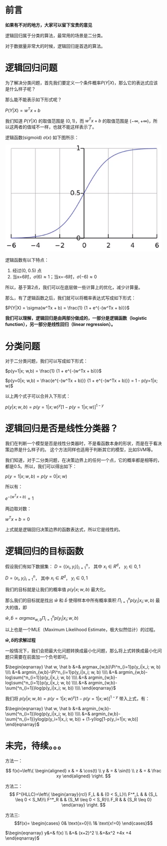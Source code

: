 # 前言
**如果有不对的地方，大家可以留下宝贵的意见**

逻辑回归属于分类的算法，最常用的场景是二分类。

对于数据量非常大的时候，逻辑回归是首选的算法。



# 逻辑回归问题
为了解决分类问题，首先我们要定义一个条件概率$P(Y|X)$，那么它的表达式应该是什么样子呢？

那么能不能表示如下形式呢？

$P(Y|X) = w^Tx + b$

我们知道 $P(Y|X)$ 的取值范围是 $(0,1)$，而 $w^Tx + b$ 的取值范围是 $(-\infty, +\infty)$，所以这两者的值域不一样，也就不能这样表示了。

逻辑函数(sigmoid) $\sigma(x)$ 如下图所示：

![](images/002_logistic_regression/logistic_function.png)

逻辑函数有以下特点：

1. 经过(0, 0.5) 点
2. 当x=6时，$\sigma(6) \approx 1$；当x=-6时，$\sigma(-6) \approx 0$

所以，基于第2点，我们可以在底层做一些计算上的优化，减少计算量。

那么，有了逻辑函数之后，我们就可以将概率表达式写成如下形式：

$P(Y|X) = \sigma(w^Tx + b) = \frac{1} {1 + e^{-(w^Tx + b)}}$

**我们可以理解，逻辑回归是由两部分做成的，一部分是逻辑函数（logistic function），另一部分是线性回归（linear regression）。**


# 分类问题
对于二分类问题，我们可以写成如下形式：

$p(y=1|x; w,b) = \frac{1} {1 + e^{-(w^Tx + b)}}$

$p(y=0|x; w,b) = \frac{e^{-(w^Tx + b)}} {1 + e^{-(w^Tx + b)}} = 1 - p(y=1|x; w)$

以上两个式子可以合并入下形式：

$p(y|x; w,b) = p(y=1|x; w)^y[1 - p(y=1|x; w)]^{1-y}$


# 逻辑回归是否是线性分类器？
我们在判断一个模型是否是线性分类器时，不是看函数本身的形状，而是在于看决策边界是什么样子的。
这个方法同样也适用于判断其它的模型，比如SVM等。

我们知道，对于二分类问题，在决策边界上的任何一个点，它的概率都是相等的，都是0.5。所以，我们可以得出如下：

$p(y=1|x; w,b) = p(y=0|x; w)$

所以有：

$e^{-(w^Tx + b)} = 1$

两边取对数：

$w^Tx + b = 0$

上式就是逻辑回归决策边界的函数表达式，所以它是线性的。


# 逻辑回归的目标函数
假设我们有如下数据集：
$D = \left \{ (x_i, y_i) \right\}^n_{i=1}$， 其中
$x_i \in R^d$， $y_i \in {0, 1}$


$D = {(x_i, y_i)}^n_{i=1}$， 其中
$x_i \in R^d$， $y_i \in {0, 1}$



我们的目标就是让我们的概率值 $p(y|x; w,b)$ 最大化。

那么我们的目标就是找出 $\hat w$ 和 $\hat b$
使得样本中所有概率乘积 $\Pi^n_{i=1}p(y_i|x_i; w, b)$ 最大的值，即

$\hat w, \hat b = argmax_{w,b}\Pi^n_{i=1}p(y_i|x_i; w, b)$

以上也是一个MLE（Maximum Likelihood Estimate，极大似然估计）的过程。

**$\hat w, \hat b$的求解过程**

一般情况下，我们会把最大化问题转换成最小化问题，那么将上式转换成最小化问题只需要在前面加一个负号即可。

$\begin{eqnarray}
\hat w, \hat b
&=& argmax_{w,b}\Pi^n_{i=1}p(y_i|x_i; w, b)         \\\\
&=& argmin_{w,b}-\Pi^n_{i=1}p(y_i|x_i; w, b)        \\\\
&=& argmin_{w,b}-log\sum{^n_{i=1}}p(y_i|x_i; w, b)  \\\\
&=& argmin_{w,b}-log\sum{^n_{i=1}}p(y_i|x_i; w, b)  \\\\
&=& argmin_{w,b}-\sum{^n_{i=1}}log(p(y_i|x_i; w, b))  \\\\
\end{eqnarray}$

我们将 $p(y|x; w,b) = p(y=1|x; w)^y[1 - p(y=1|x; w)]^{1-y}$ 带入上式，有：

$\begin{eqnarray}
\hat w, \hat b
&=& argmin_{w,b}-\sum{^n_{i=1}}log(p(y_i|x_i; w, b))    \\\\
&=& argmin_{w,b}-\sum{^n_{i=1}}ylog(p(y_i=1|x_i; w, b)) + (1-y)log[1-p(y_i=1|x; w,b)]
\end{eqnarray}$





# 未完，待续。。。

方法一：

$$ f(x)=\left\{
\begin{aligned}
x & = & \cos(t) \\
y & = & \sin(t) \\
z & = & \frac xy
\end{aligned}
\right.
$$

方法二：
$$ F^{HLLC}=\left\{
\begin{array}{rcl}
F_L       &      & {0      <      S_L}\\
F^*_L     &      & {S_L \leq 0 < S_M}\\
F^*_R     &      & {S_M \leq 0 < S_R}\\
F_R       &      & {S_R \leq 0}
\end{array} \right. $$

方法三:
$$f(x)=
\begin{cases}
0& \text{x=0}\\
1& \text{x!=0}
\end{cases}$$



$\begin{eqnarray}
y&=& f(x) \\
&=& (x+2)^2 \\
&=&x^2 +4x +4
\end{eqnarray}$
